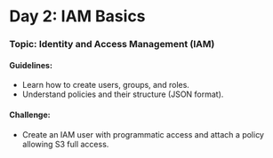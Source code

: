 # **Day 2: IAM Basics**
### Topic: Identity and Access Management (IAM)
#### Guidelines:
- Learn how to create users, groups, and roles.
- Understand policies and their structure (JSON format).

#### Challenge:
- Create an IAM user with programmatic access and attach a policy allowing S3 full access.